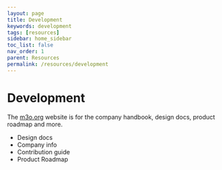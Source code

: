 ```yaml
---
layout: page
title: Development
keywords: development
tags: [resources]
sidebar: home_sidebar
toc_list: false
nav_order: 1
parent: Resources
permalink: /resources/development
---
```


# Development

The [m3o.org](https://m3o.org) website is for the company handbook, design docs, product roadmap and more.

- Design docs
- Company info
- Contribution guide
- Product Roadmap
